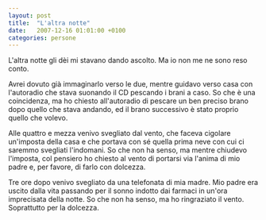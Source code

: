 ```yaml
---
layout: post
title:  "L'altra notte"
date:   2007-12-16 01:01:00 +0100
categories: persone
---
```

L'altra notte gli dèi mi stavano dando ascolto. Ma io non me ne sono reso conto.

Avrei dovuto già immaginarlo verso le due, mentre guidavo verso casa con l'autoradio che stava suonando il CD pescando i brani a caso.
So che è una coincidenza, ma ho chiesto all'autoradio di pescare un ben preciso brano dopo quello che stava andando, ed il brano successivo è stato proprio quello che volevo.

Alle quattro e mezza venivo svegliato dal vento, che faceva cigolare un'imposta della casa e che portava con sé quella prima neve con cui ci saremmo svegliati l'indomani.
So che non ha senso, ma mentre chiudevo l'imposta, col pensiero ho chiesto al vento di portarsi via l'anima di mio padre e, per favore, di farlo con dolcezza.

Tre ore dopo venivo svegliato da una telefonata di mia madre. Mio padre era uscito dalla vita passando per il sonno indotto dai farmaci in un'ora imprecisata della notte.
So che non ha senso, ma ho ringraziato il vento. Soprattutto per la dolcezza.